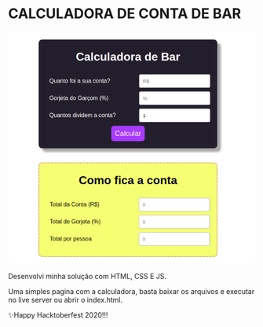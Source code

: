 # CALCULADORA DE CONTA DE BAR

![Calculadora de Bar](./calcprint.png)

Desenvolvi minha solução com HTML, CSS E JS.

Uma simples pagina com a calculadora, basta baixar os arquivos e executar no live server ou abrir o index.html.

:sparkles:Happy Hacktoberfest 2020!!!
